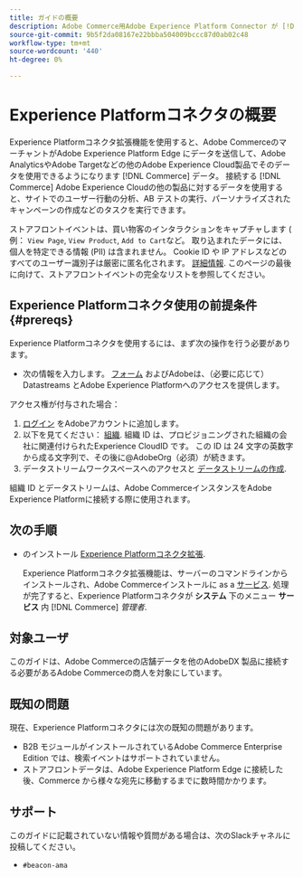 ```yaml
---
title: ガイドの概要
description: Adobe Commerce用Adobe Experience Platform Connector が [!DNL Commerce] インスタンスを他のAdobe Experience Cloud製品に追加します。
source-git-commit: 9b5f2da08167e22bbba504009bccc87d0ab02c48
workflow-type: tm+mt
source-wordcount: '440'
ht-degree: 0%

---
```


# Experience Platformコネクタの概要

Experience Platformコネクタ拡張機能を使用すると、Adobe CommerceのマーチャントがAdobe Experience Platform Edge にデータを送信して、Adobe AnalyticsやAdobe Targetなどの他のAdobe Experience Cloud製品でそのデータを使用できるようになります [!DNL Commerce] データ。 接続する [!DNL Commerce] Adobe Experience Cloudの他の製品に対するデータを使用すると、サイトでのユーザー行動の分析、AB テストの実行、パーソナライズされたキャンペーンの作成などのタスクを実行できます。

ストアフロントイベントは、買い物客のインタラクションをキャプチャします ( 例： `View Page`, `View Product`, `Add to Cart`など。 取り込まれたデータには、個人を特定できる情報 (PII) は含まれません。 Cookie ID や IP アドレスなどのすべてのユーザー識別子は厳密に匿名化されます。 [詳細情報](https://www.adobe.com/privacy/experience-cloud.html). このページの最後に向けて、ストアフロントイベントの完全なリストを参照してください。

## Experience Platformコネクタ使用の前提条件 {#prereqs}

Experience Platformコネクタを使用するには、まず次の操作を行う必要があります。

- 次の情報を入力します。 [フォーム](https://forms.office.com/pages/responsepage.aspx?id=Wht7-jR7h0OUrtLBeN7O4VH_dtG9hJVAk_TqGkZC2DxUM1FSWkdJOE41UVpUWUw0M1JWV0RKS1VXQi4u) およびAdobeは、（必要に応じて）Datastreams とAdobe Experience Platformへのアクセスを提供します。

アクセス権が付与された場合：

1. [ログイン](https://helpx.adobe.com/manage-account/using/access-adobe-id-account.html) をAdobeアカウントに追加します。
1. 以下を見てください： [組織](https://experienceleague.adobe.com/docs/core-services/interface/administration/organizations.html?lang=en#concept_EA8AEE5B02CF46ACBDAD6A8508646255). 組織 ID は、プロビジョニングされた組織の会社に関連付けられたExperience CloudID です。 この ID は 24 文字の英数字から成る文字列で、その後に@AdobeOrg（必須）が続きます。
1. データストリームワークスペースへのアクセスと [データストリームの作成](https://experienceleague.adobe.com/docs/experience-platform/edge/datastreams/overview.html?lang=en).

組織 ID とデータストリームは、Adobe CommerceインスタンスをAdobe Experience Platformに接続する際に使用されます。

## 次の手順

- のインストール [Experience Platformコネクタ拡張](install.md).

   Experience Platformコネクタ拡張機能は、サーバーのコマンドラインからインストールされ、Adobe Commerceインストールに as a [サービス](../landing/saas.md). 処理が完了すると、Experience Platformコネクタが **システム** 下のメニュー **サービス** 内 [!DNL Commerce] _管理者_.

## 対象ユーザ

このガイドは、Adobe Commerceの店舗データを他のAdobeDX 製品に接続する必要があるAdobe Commerceの商人を対象にしています。

## 既知の問題

現在、Experience Platformコネクタには次の既知の問題があります。

- B2B モジュールがインストールされているAdobe Commerce Enterprise Edition では、検索イベントはサポートされていません。
- ストアフロントデータは、Adobe Experience Platform Edge に接続した後、Commerce から様々な宛先に移動するまでに数時間かかります。

## サポート

このガイドに記載されていない情報や質問がある場合は、次のSlackチャネルに投稿してください。

- `#beacon-ama`
